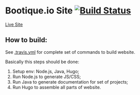 # Bootique.io Site [![Build Status](https://travis-ci.org/bootique/bootique-io.svg)](https://travis-ci.org/bootique/bootique-io)

[Live Site](http://bootique.io/)

## How to build:

See [.travis.yml](./.travis.yml) for complete set of commands to build website.

Basically this steps should be done:

1. Setup env: Node.js, Java, Hugo;
1. Run Node.js to generate JS/CSS;
1. Run Java to generate documentation for set of projects;
1. Run Hugo to assemble all parts of website.



